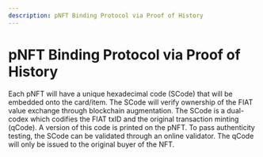 ```yaml
---
description: pNFT Binding Protocol via Proof of History
---
```


# pNFT Binding Protocol via Proof of History

Each pNFT will have a unique hexadecimal code (SCode) that will be embedded onto the card/item. The SCode will verify ownership of the FIAT value exchange through blockchain augmentation. The SCode is a dual-codex which codifies the FIAT txID and the original transaction minting (qCode). A version of this code is printed on the pNFT. To pass authenticity testing, the SCode can be validated through an online validator. The qCode will only be issued to the original buyer of the NFT.
